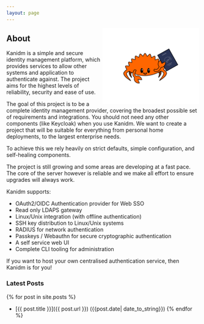 ```yaml
---
layout: page
---
```


<div width='100px' height='100px'>
<img src="/assets/images/logo.svg" style="float:right" width='50%'/>
</div>

## About

Kanidm is a simple and secure identity management platform, which provides services to allow other
systems and application to authenticate against. The project aims for the highest levels of
reliability, security and ease of use.

The goal of this project is to be a complete identity management provider, covering the broadest
possible set of requirements and integrations. You should not need any other components (like
Keycloak) when you use Kanidm. We want to create a project that will be suitable for everything from
personal home deployments, to the largest enterprise needs.

To achieve this we rely heavily on strict defaults, simple configuration, and self-healing
components.

The project is still growing and some areas are developing at a fast pace. The core of the server
however is reliable and we make all effort to ensure upgrades will always work.

Kanidm supports:

- OAuth2/OIDC Authentication provider for Web SSO
- Read only LDAPS gateway
- Linux/Unix integration (with offline authentication)
- SSH key distribution to Linux/Unix systems
- RADIUS for network authentication
- Passkeys / Webauthn for secure cryptographic authentication
- A self service web UI
- Complete CLI tooling for administration

If you want to host your own centralised authentication service, then Kanidm is for you!

### Latest Posts

{% for post in site.posts %}

- [{{ post.title }}]({{ post.url }}) ({{post.date| date_to_string}}) {% endfor %}
